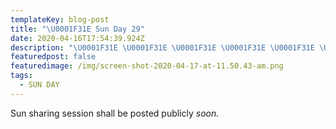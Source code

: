```yaml
---
templateKey: blog-post
title: "\U0001F31E Sun Day 29"
date: 2020-04-16T17:54:39.924Z
description: "\U0001F31E \U0001F31E \U0001F31E \U0001F31E \U0001F31E \U0001F31E \U0001F31E"
featuredpost: false
featuredimage: /img/screen-shot-2020-04-17-at-11.50.43-am.png
tags:
  - SUN DAY
---
```

Sun sharing session shall be posted publicly *soon.*